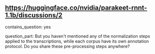 ## https://huggingface.co/nvidia/parakeet-rnnt-1.1b/discussions/2

contains_question: yes

question_part: But you haven't mentioned any of the normalization steps applied to the transcriptions, while each corpus have its own annotation protocol. Do you share these pre-processing steps anywhere?